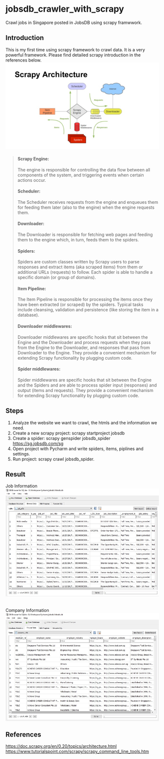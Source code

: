 # jobsdb_crawler_with_scrapy

Crawl jobs in Singapore posted in JobsDB using scrapy framwwork.

## Introduction

This is my first time using scrapy framework to crawl data. It is a very powerful framework. Please find detailed scrapy introduction in the references below. </br>
![scrapy](/scrapy_framework.jpg) </br>
> #### Scrapy Engine: 
> The engine is responsible for controlling the data flow between all components of the system, and triggering events when certain actions occur. </br>
> #### Scheduler: 
> The Scheduler receives requests from the engine and enqueues them for feeding them later (also to the engine) when the engine requests them. </br>
> #### Downloader: 
> The Downloader is responsible for fetching web pages and feeding them to the engine which, in turn, feeds them to the spiders. </br>
> #### Spiders: 
> Spiders are custom classes written by Scrapy users to parse responses and extract items (aka scraped items) from them or additional URLs (requests) to follow. Each spider is able to handle a specific domain (or group of domains). </br>
> #### Item Pipeline: 
> The Item Pipeline is responsible for processing the items once they have been extracted (or scraped) by the spiders. Typical tasks include cleansing, validation and persistence (like storing the item in a database). </br>
> #### Downloader middlewares: 
> Downloader middlewares are specific hooks that sit between the Engine and the Downloader and process requests when they pass from the Engine to the Downloader, and responses that pass from Downloader to the Engine. They provide a convenient mechanism for extending Scrapy functionality by plugging custom code. </br>
> #### Spider middlewares: 
> Spider middlewares are specific hooks that sit between the Engine and the Spiders and are able to process spider input (responses) and output (items and requests). They provide a convenient mechanism for extending Scrapy functionality by plugging custom code.

## Steps

1. Analyze the website we want to crawl, the htmls and the information we need.
2. Create a new scrapy project: scrapy startproject jobsdb
3. Create a spider: scrapy genspider jobsdb_spider https://sg.jobsdb.com/sg
4. Open project with Pycharm and write spiders, items, piplines and settings.
5. Run project: scrapy crawl jobsdb_spider.

## Result

Job Information </br>
![scrapy](/job_info.jpg)  </br>
</br> </br>
Company Information </br>
![scrapy](/company_info.jpg) </br>

## References
https://doc.scrapy.org/en/0.20/topics/architecture.html </br>
https://www.tutorialspoint.com/scrapy/scrapy_command_line_tools.htm
